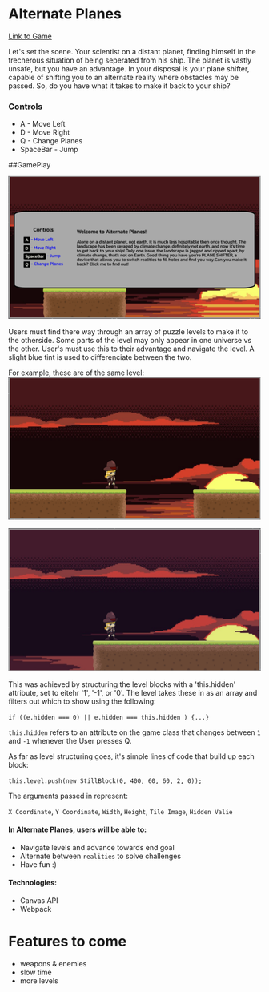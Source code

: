 # Alternate Planes

[Link to Game](https://shualaik.github.io/AlternatePlanes/)

Let's set the scene. Your scientist on a distant planet, finding himself in the trecherous situation of being seperated from his ship. The planet is vastly unsafe, but you have an advantage. In your disposal is your plane shifter, capable of shifting you to an alternate reality where obstacles may be passed. So, do you have what it takes to make it back to your ship?

### Controls
- A - Move Left
- D - Move Right
- Q - Change Planes
- SpaceBar - Jump

##GamePlay

![MainScreenshot](mainscreen.png)

Users must find there way through an array of puzzle levels to make it to the otherside. Some parts of the level may only appear in one universe vs the other. User's must use this to their advantage and navigate the level. A slight blue tint is used to differenciate between the two.

For example, these are of the same level:
![altexone](altexone.png)

![altextwo](altextwo.png)

This was achieved by structuring the level blocks with a 'this.hidden' attribute, set to eitehr '1', '-1', or '0'. The level takes these in as an array and filters out which to show using the following: 

`if ((e.hidden === 0) || e.hidden === this.hidden ) {...}`

`this.hidden` refers to an attribute on the game class that changes between `1` and `-1` whenever the User presses Q.

As far as level structuring goes, it's simple lines of code that build up each block:

`this.level.push(new StillBlock(0, 400, 60, 60, 2, 0));`

The arguments passed in represent:

`X Coordinate`, `Y Coordinate`, `Width`, `Height`, `Tile Image`, `Hidden Valie`

#### In Alternate Planes, users will be able to:
- Navigate levels and advance towards end goal
- Alternate between `realities` to solve challenges
- Have fun :)
#### Technologies:
- Canvas API
- Webpack

# Features to come
- weapons & enemies
- slow time
- more levels

